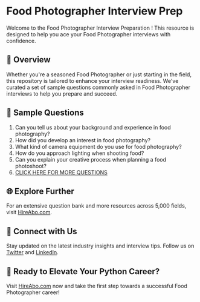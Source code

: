 # Food Photographer Interview Prep

Welcome to the Food Photographer Interview Preparation ! This resource is designed to help you ace your Food Photographer interviews with confidence.

## 🚀 Overview

Whether you're a seasoned Food Photographer or just starting in the field, this repository is tailored to enhance your interview readiness. We've curated a set of sample questions commonly asked in Food Photographer interviews to help you prepare and succeed.

## 📝 Sample Questions

1. Can you tell us about your background and experience in food photography?
2. How did you develop an interest in food photography?
3. What kind of camera equipment do you use for food photography?
4. How do you approach lighting when shooting food?
5. Can you explain your creative process when planning a food photoshoot?
6. [CLICK HERE FOR MORE QUESTIONS](https://hireabo.com/job/11_2_18/Food%20Photographer)

## 🌐 Explore Further

For an extensive question bank and more resources across 5,000 fields, visit [HireAbo.com](https://www.hireabo.com).

## 📱 Connect with Us

Stay updated on the latest industry insights and interview tips. Follow us on [Twitter](https://twitter.com/hireabo) and [LinkedIn](https://www.linkedin.com/in/hire-abo-3609972a8/).

## 🚀 Ready to Elevate Your Python Career?

Visit [HireAbo.com](https://www.hireabo.com) now and take the first step towards a successful Food Photographer career!